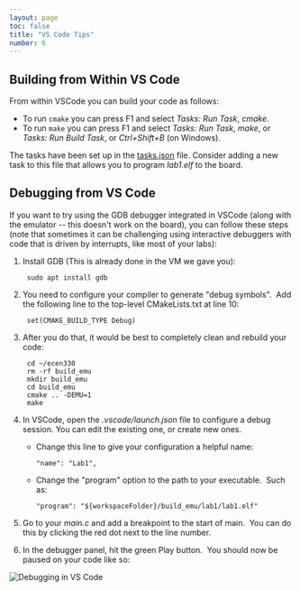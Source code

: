 ```yaml
---
layout: page
toc: false
title: "VS Code Tips"
number: 6
---
```


## Building from Within VS Code 

From within VSCode you can build your code as follows:
  * To run `cmake` you can press F1 and select *Tasks: Run Task*, *cmake*.  
  * To run `make` you can press F1 and select *Tasks: Run Task*, *make*, or *Tasks: Run Build Task*, or *Ctrl+Shift+B* (on Windows).

The tasks have been set up in the [tasks.json](https://github.com/byu-cpe/ecen330_student/blob/master/.vscode/tasks.json) file.  Consider adding a new task to this file that allows you to program *lab1.elf* to the board.


## Debugging from VS Code

If you want to try using the GDB debugger integrated in VSCode (along with the emulator -- this doesn't work on the board), you can follow these steps (note that sometimes it can be challenging using interactive debuggers with code that is driven by interrupts, like most of your labs):

1. Install GDB (This is already done in the VM we gave you):

        sudo apt install gdb

1. You need to configure your compiler to generate "debug symbols".  Add the following line to the top-level CMakeLists.txt at line 10:

        set(CMAKE_BUILD_TYPE Debug)

1. After you do that, it would be best to completely clean and rebuild your code:

        cd ~/ecen330
        rm -rf build_emu
        mkdir build_emu
        cd build_emu
        cmake .. -DEMU=1
        make

1. In VSCode, open the *.vscode/launch.json* file to configure a debug session.  You can edit the existing one, or create new ones.

    * Change this line to give your configuration a helpful name:

          "name": "Lab1",

    * Change the "program" option to the path to your executable.  Such as:

          "program": "${workspaceFolder}/build_emu/lab1/lab1.elf"

1. Go to your *main.c* and add a breakpoint to the start of main.  You can do this by clicking the red dot next to the line number.

1. In the debugger panel, hit the green Play button.  You should now be paused on your code like so:

<img src="{% link media/debugging.png %}" alt="Debugging in VS Code">